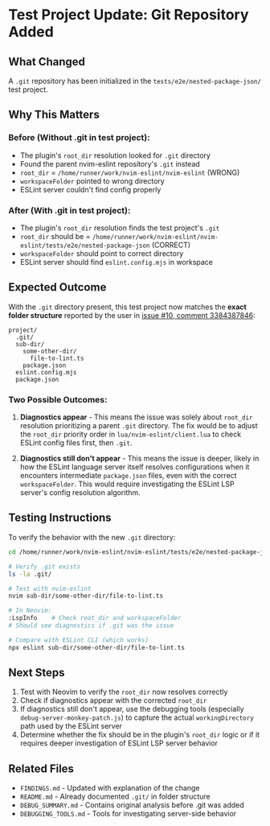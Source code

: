 # Test Project Update: Git Repository Added

## What Changed

A `.git` repository has been initialized in the `tests/e2e/nested-package-json/` test project.

## Why This Matters

### Before (Without .git in test project):
- The plugin's `root_dir` resolution looked for `.git` directory
- Found the parent nvim-eslint repository's `.git` instead
- `root_dir` = `/home/runner/work/nvim-eslint/nvim-eslint` (WRONG)
- `workspaceFolder` pointed to wrong directory
- ESLint server couldn't find config properly

### After (With .git in test project):
- The plugin's `root_dir` resolution finds the test project's `.git`
- `root_dir` should be = `/home/runner/work/nvim-eslint/nvim-eslint/tests/e2e/nested-package-json` (CORRECT)
- `workspaceFolder` should point to correct directory
- ESLint server should find `eslint.config.mjs` in workspace

## Expected Outcome

With the `.git` directory present, this test project now matches the **exact folder structure** reported by the user in [issue #10, comment 3384387846](https://github.com/esmuellert/nvim-eslint/issues/10#issuecomment-3384387846):

```
project/
  .git/
  sub-dir/
    some-other-dir/
      file-to-lint.ts
    package.json
  eslint.config.mjs
  package.json
```

### Two Possible Outcomes:

1. **Diagnostics appear** - This means the issue was solely about `root_dir` resolution prioritizing a parent `.git` directory. The fix would be to adjust the `root_dir` priority order in `lua/nvim-eslint/client.lua` to check ESLint config files first, then `.git`.

2. **Diagnostics still don't appear** - This means the issue is deeper, likely in how the ESLint language server itself resolves configurations when it encounters intermediate `package.json` files, even with the correct `workspaceFolder`. This would require investigating the ESLint LSP server's config resolution algorithm.

## Testing Instructions

To verify the behavior with the new `.git` directory:

```bash
cd /home/runner/work/nvim-eslint/nvim-eslint/tests/e2e/nested-package-json

# Verify .git exists
ls -la .git/

# Test with nvim-eslint
nvim sub-dir/some-other-dir/file-to-lint.ts

# In Neovim:
:LspInfo    # Check root_dir and workspaceFolder
# Should see diagnostics if .git was the issue

# Compare with ESLint CLI (which works)
npx eslint sub-dir/some-other-dir/file-to-lint.ts
```

## Next Steps

1. Test with Neovim to verify the `root_dir` now resolves correctly
2. Check if diagnostics appear with the corrected `root_dir`
3. If diagnostics still don't appear, use the debugging tools (especially `debug-server-monkey-patch.js`) to capture the actual `workingDirectory` path used by the ESLint server
4. Determine whether the fix should be in the plugin's `root_dir` logic or if it requires deeper investigation of ESLint LSP server behavior

## Related Files

- `FINDINGS.md` - Updated with explanation of the change
- `README.md` - Already documented `.git/` in folder structure
- `DEBUG_SUMMARY.md` - Contains original analysis before .git was added
- `DEBUGGING_TOOLS.md` - Tools for investigating server-side behavior
